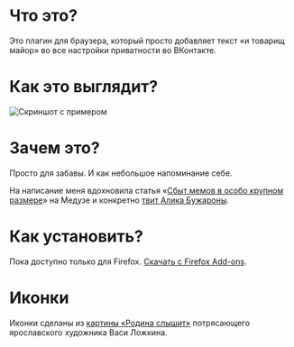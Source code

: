 # Что это?

Это плагин для браузера, который просто добавляет текст «и товарищ майор» во все настройки приватности во ВКонтакте.

# Как это выглядит?

![Скриншот с примером](https://puu.sh/BaPce/898ebac9f1.png)

# Зачем это?

Просто для забавы. И как небольшое напоминание себе.

На написание меня вдохновила статья «[Сбыт мемов в особо крупном размере](https://meduza.io/shapito/2018/08/08/sbyt-memov-v-osobo-krupnom-razmere-polzovateli-sotssetey-razmyshlyayut-o-rossii-v-kotoroy-sazhayut-za-reposty)» на Медузе и конкретно [твит Алика Бужароны](https://twitter.com/bujarona/status/1026944358631788544/photo/1).

# Как установить?

Пока доступно только для Firefox. [Скачать с Firefox Add-ons](https://addons.mozilla.org/ru/firefox/addon/vk-privacy-fixer/).

# Иконки

Иконки сделаны из [картины «Родина слышит»](http://vasya-lozhkin.ru/pictures/rodina-slyshit/) потрясающего ярославского художника Васи Ложкина.
